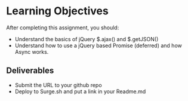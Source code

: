 # Learning Objectives

After completing this assignment, you should:

- Understand the basics of jQuery $.ajax() and $.getJSON()
- Understand how to use a jQuery based Promise (deferred) and how Async works.

## Deliverables

- Submit the URL to your github repo
- Deploy to Surge.sh and put a link in your Readme.md
